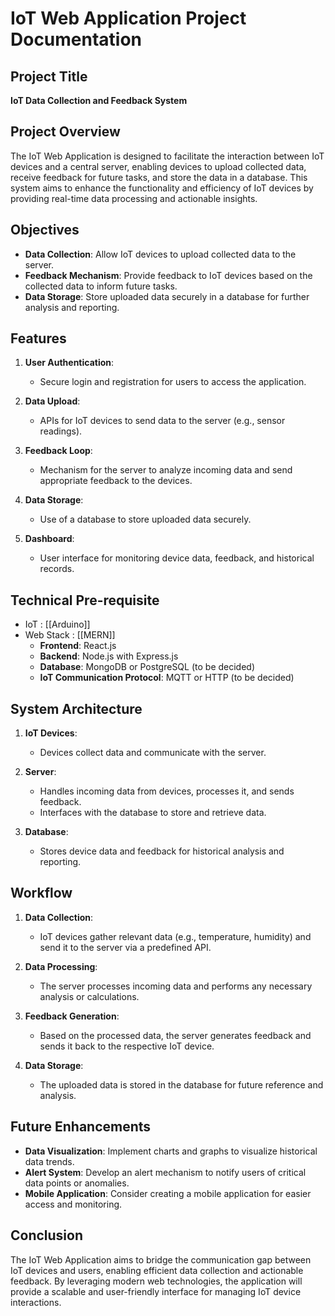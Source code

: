 # IoT Web Application Project Documentation

## Project Title
**IoT Data Collection and Feedback System**

## Project Overview
The IoT Web Application is designed to facilitate the interaction between IoT devices and a central server, enabling devices to upload collected data, receive feedback for future tasks, and store the data in a database. This system aims to enhance the functionality and efficiency of IoT devices by providing real-time data processing and actionable insights.

## Objectives
- **Data Collection**: Allow IoT devices to upload collected data to the server.
- **Feedback Mechanism**: Provide feedback to IoT devices based on the collected data to inform future tasks.
- **Data Storage**: Store uploaded data securely in a database for further analysis and reporting.

## Features
1. **User Authentication**: 
   - Secure login and registration for users to access the application.
   
2. **Data Upload**: 
   - APIs for IoT devices to send data to the server (e.g., sensor readings).
   
3. **Feedback Loop**: 
   - Mechanism for the server to analyze incoming data and send appropriate feedback to the devices.
   
4. **Data Storage**: 
   - Use of a database to store uploaded data securely.
   
5. **Dashboard**:
   - User interface for monitoring device data, feedback, and historical records.
## Technical Pre-requisite
- IoT : [[Arduino]]
- Web Stack : [[MERN]]
    - **Frontend**: React.js
    - **Backend**: Node.js with Express.js
    - **Database**: MongoDB or PostgreSQL (to be decided)
    - **IoT Communication Protocol**: MQTT or HTTP (to be decided)

## System Architecture
1. **IoT Devices**: 
   - Devices collect data and communicate with the server.
   
2. **Server**:
   - Handles incoming data from devices, processes it, and sends feedback.
   - Interfaces with the database to store and retrieve data.
   
3. **Database**: 
   - Stores device data and feedback for historical analysis and reporting.

## Workflow
1. **Data Collection**:
   - IoT devices gather relevant data (e.g., temperature, humidity) and send it to the server via a predefined API.
   
2. **Data Processing**:
   - The server processes incoming data and performs any necessary analysis or calculations.

3. **Feedback Generation**:
   - Based on the processed data, the server generates feedback and sends it back to the respective IoT device.

4. **Data Storage**:
   - The uploaded data is stored in the database for future reference and analysis.

## Future Enhancements
- **Data Visualization**: Implement charts and graphs to visualize historical data trends.
- **Alert System**: Develop an alert mechanism to notify users of critical data points or anomalies.
- **Mobile Application**: Consider creating a mobile application for easier access and monitoring.

## Conclusion
The IoT Web Application aims to bridge the communication gap between IoT devices and users, enabling efficient data collection and actionable feedback. By leveraging modern web technologies, the application will provide a scalable and user-friendly interface for managing IoT device interactions.